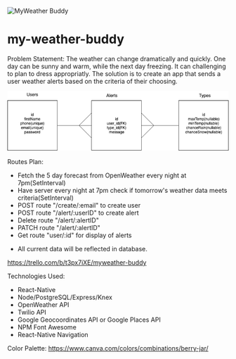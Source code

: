 
![MyWeather Buddy](https://media.giphy.com/media/fqheYI3vJQvXGhFDDB/giphy.gif)

# my-weather-buddy

Problem Statement: The weather can change dramatically and quickly. One day can be sunny and warm, while the next day freezing. It can challenging to plan to dress appropriatly. The solution is to create an app that sends a user weather alerts based on the criteria of their choosing.

![ERD](./src/components/assets/ERD.png)

Routes Plan:
- Fetch the 5 day forecast from OpenWeather every night at 7pm(SetInterval)
- Have server every night at 7pm check if tomorrow's weather data meets criteria(SetInterval)
- POST route "/create/:email" to create user
- POST route "/alert/:userID" to create alert
- Delete route "/alert/:alertID"
- PATCH route "/alert/:alertID"
- Get route "user/:id" for display of alerts
* All current data will be reflected in database.

https://trello.com/b/t3px7iXE/myweather-buddy

Technologies Used:
- React-Native
- Node/PostgreSQL/Express/Knex
- OpenWeather API
- Twilio API
- Google Geocoordinates API or Google Places API
- NPM Font Awesome
- React-Native Navigation 

Color Palette:
https://www.canva.com/colors/combinations/berry-jar/

